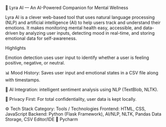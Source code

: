 🧠 Lyra AI — An AI-Powered Companion for Mental Wellness

 Lyra AI is a clever web-based tool that uses natural language processing (NLP) and artificial intelligence (AI) to help users track and understand their emotions.
 It makes monitoring mental health easy, accessible, and data-driven by analyzing user inputs, detecting mood in real-time, and storing emotional data for self-awareness.

 Highlights

 Emotion detection uses user input to identify whether a user is feeling positive, negative, or neutral.

 📊 Mood History: Saves user input and emotional states in a CSV file along with timestamps.

 🧠 AI Integration: intelligent sentiment analysis using NLP (TextBlob, NLTK).

 🔐 Privacy First: For total confidentiality, user data is kept locally.

 ⚙️ Tech Stack Category: Tools / Technologies
 Frontend: HTML, CSS, JavaScript Backend: Python (Flask Framework), AI/NLP, NLTK, Pandas Data Storage, CSV Editor/IDE 🚀 Pycharm
